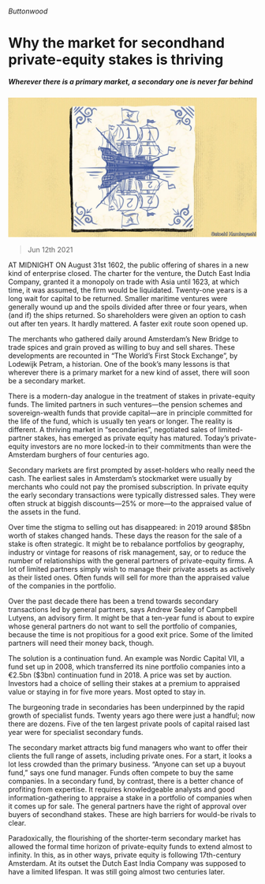 ###### Buttonwood

# Why the market for secondhand private-equity stakes is thriving 

##### Wherever there is a primary market, a secondary one is never far behind 

![image](images/20210612_FND003_0.jpg) 

> Jun 12th 2021 

AT MIDNIGHT ON August 31st 1602, the public offering of shares in a new kind of enterprise closed. The charter for the venture, the Dutch East India Company, granted it a monopoly on trade with Asia until 1623, at which time, it was assumed, the firm would be liquidated. Twenty-one years is a long wait for capital to be returned. Smaller maritime ventures were generally wound up and the spoils divided after three or four years, when (and if) the ships returned. So shareholders were given an option to cash out after ten years. It hardly mattered. A faster exit route soon opened up.

The merchants who gathered daily around Amsterdam’s New Bridge to trade spices and grain proved as willing to buy and sell shares. These developments are recounted in “The World’s First Stock Exchange”, by Lodewijk Petram, a historian. One of the book’s many lessons is that wherever there is a primary market for a new kind of asset, there will soon be a secondary market.


There is a modern-day analogue in the treatment of stakes in private-equity funds. The limited partners in such ventures—the pension schemes and sovereign-wealth funds that provide capital—are in principle committed for the life of the fund, which is usually ten years or longer. The reality is different. A thriving market in “secondaries”, negotiated sales of limited-partner stakes, has emerged as private equity has matured. Today’s private-equity investors are no more locked-in to their commitments than were the Amsterdam burghers of four centuries ago.

Secondary markets are first prompted by asset-holders who really need the cash. The earliest sales in Amsterdam’s stockmarket were usually by merchants who could not pay the promised subscription. In private equity the early secondary transactions were typically distressed sales. They were often struck at biggish discounts—25% or more—to the appraised value of the assets in the fund.

Over time the stigma to selling out has disappeared: in 2019 around $85bn worth of stakes changed hands. These days the reason for the sale of a stake is often strategic. It might be to rebalance portfolios by geography, industry or vintage for reasons of risk management, say, or to reduce the number of relationships with the general partners of private-equity firms. A lot of limited partners simply wish to manage their private assets as actively as their listed ones. Often funds will sell for more than the appraised value of the companies in the portfolio.

Over the past decade there has been a trend towards secondary transactions led by general partners, says Andrew Sealey of Campbell Lutyens, an advisory firm. It might be that a ten-year fund is about to expire whose general partners do not want to sell the portfolio of companies, because the time is not propitious for a good exit price. Some of the limited partners will need their money back, though.

The solution is a continuation fund. An example was Nordic Capital VII, a fund set up in 2008, which transferred its nine portfolio companies into a €2.5bn ($3bn) continuation fund in 2018. A price was set by auction. Investors had a choice of selling their stakes at a premium to appraised value or staying in for five more years. Most opted to stay in.

The burgeoning trade in secondaries has been underpinned by the rapid growth of specialist funds. Twenty years ago there were just a handful; now there are dozens. Five of the ten largest private pools of capital raised last year were for specialist secondary funds.

The secondary market attracts big fund managers who want to offer their clients the full range of assets, including private ones. For a start, it looks a lot less crowded than the primary business. “Anyone can set up a buyout fund,” says one fund manager. Funds often compete to buy the same companies. In a secondary fund, by contrast, there is a better chance of profiting from expertise. It requires knowledgeable analysts and good information-gathering to appraise a stake in a portfolio of companies when it comes up for sale. The general partners have the right of approval over buyers of secondhand stakes. These are high barriers for would-be rivals to clear.

Paradoxically, the flourishing of the shorter-term secondary market has allowed the formal time horizon of private-equity funds to extend almost to infinity. In this, as in other ways, private equity is following 17th-century Amsterdam. At its outset the Dutch East India Company was supposed to have a limited lifespan. It was still going almost two centuries later.

